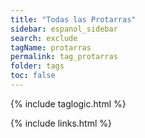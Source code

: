 ```yaml
---
title: "Todas las Protarras"
sidebar: espanol_sidebar
search: exclude
tagName: protarras
permalink: tag_protarras
folder: tags
toc: false
---
```

{% include taglogic.html %}

{% include links.html %}
